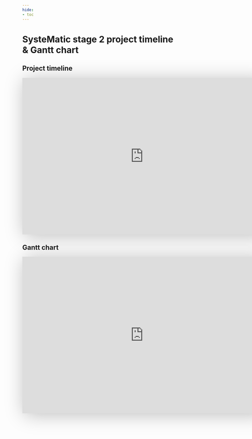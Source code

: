 ```yaml
---
hide:
- toc
---
```


# SysteMatic stage 2 project timeline & Gantt chart

## Project timeline 

<iframe src=https://view.monday.com/embed/1759952478-778fec3e1ca0aa7d46c38343626dd719?r=euc1 width=770 height=500 style="border: 0; box-shadow: 5px 5px 56px 0px rgba(0,0,0,0.25);"></iframe>


## Gantt chart 

<iframe src=https://view.monday.com/embed/1759952478-3f75dd06a4225f7b9cb25b230255b6df?r=euc1 width=770 height=500 style="border: 0; box-shadow: 5px 5px 56px 0px rgba(0,0,0,0.25);"></iframe>


